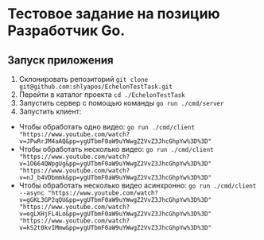 # Тестовое задание на позицию Разработчик Go.

## Запуск приложения

1. Склонировать репозиторий `git clone git@github.com:shlyapos/EchelonTestTask.git`
2. Перейти в каталог проекта `cd ./EchelonTestTask` 
3. Запустить сервер с помощью команды `go run ./cmd/server`
4. Запустить клиент:
  * Чтобы обработать одно видео: `go run ./cmd/client "https://www.youtube.com/watch?v=JPwRrJM4aAQ&pp=ygUTbmF0aW9uYWwgZ2VvZ3JhcGhpYw%3D%3D"`
  * Чтобы обработать несколько видео: `go run ./cmd/client "https://www.youtube.com/watch?v=1O664QWpgUg&pp=ygUTbmF0aW9uYWwgZ2VvZ3JhcGhpYw%3D%3D" "https://www.youtube.com/watch?v=nJ_b4VDbmmk&pp=ygUTbmF0aW9uYWwgZ2VvZ3JhcGhpYw%3D%3D"`
  * Чтобы обработать несколько видео асинхронно: `go run ./cmd/client --async "https://www.youtube.com/watch?v=gGKL3GP2qQU&pp=ygUTbmF0aW9uYWwgZ2VvZ3JhcGhpYw%3D%3D" "https://www.youtube.com/watch?v=egLXHjFL4Lo&pp=ygUTbmF0aW9uYWwgZ2VvZ3JhcGhpYw%3D%3D" "https://www.youtube.com/watch?v=kS2t0kvIMmw&pp=ygUTbmF0aW9uYWwgZ2VvZ3JhcGhpYw%3D%3D"`
